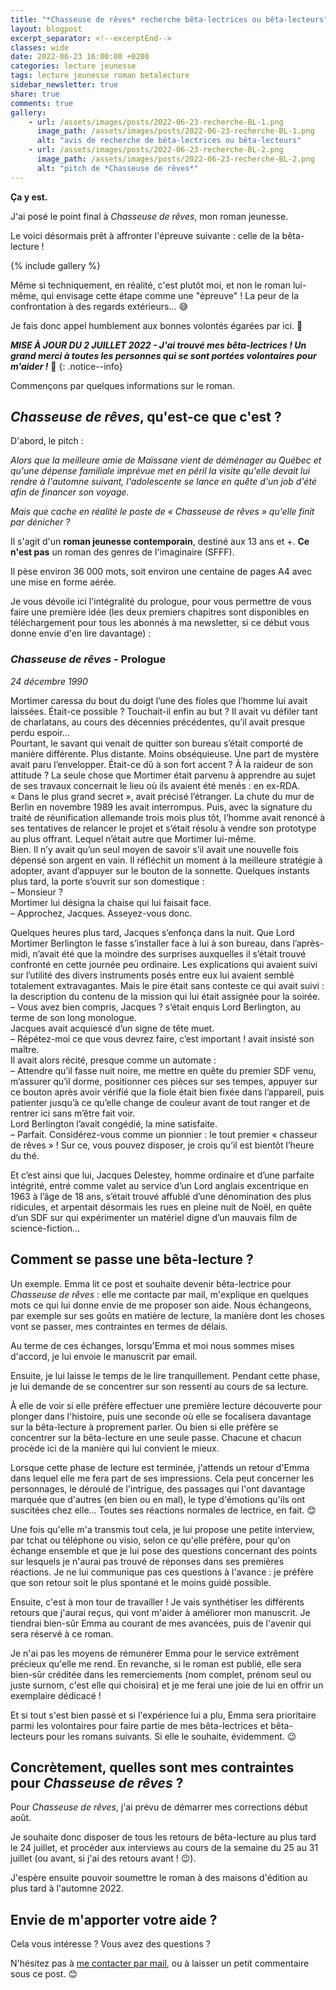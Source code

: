 ```yaml
---
title: "*Chasseuse de rêves* recherche bêta-lectrices ou bêta-lecteurs"
layout: blogpost
excerpt_separator: <!--excerptEnd-->
classes: wide
date: 2022-06-23 16:00:00 +0200
categories: lecture jeunesse
tags: lecture jeunesse roman betalecture
sidebar_newsletter: true
share: true
comments: true
gallery:
    - url: /assets/images/posts/2022-06-23-recherche-BL-1.png
      image_path: /assets/images/posts/2022-06-23-recherche-BL-1.png
      alt: "avis de recherche de bêta-lectrices ou bêta-lecteurs"
    - url: /assets/images/posts/2022-06-23-recherche-BL-2.png
      image_path: /assets/images/posts/2022-06-23-recherche-BL-2.png
      alt: "pitch de *Chasseuse de rêves*"
---
```


**Ça y est.**

J'ai posé le point final à *Chasseuse de rêves*, mon roman jeunesse.

Le voici désormais prêt à affronter l'épreuve suivante&nbsp;: celle de la bêta-lecture&nbsp;!

{% include gallery %}

<!--excerptEnd-->

Même si techniquement, en réalité, c'est plutôt moi, et non le roman lui-même, qui envisage cette étape comme une "épreuve"&nbsp;! La peur de la confrontation à des regards extérieurs&hellip; 😅

Je fais donc appel humblement aux bonnes volontés égarées par ici. 🙏

***MISE À JOUR DU 2 JUILLET 2022 - J'ai trouvé mes bêta-lectrices&nbsp;! Un grand merci à toutes les personnes qui se sont portées volontaires pour m'aider&nbsp;!*** 🙏
{: .notice--info}

Commençons par quelques informations sur le roman.



## *Chasseuse de rêves*, qu'est-ce que c'est ?

D'abord, le pitch&nbsp;:

*Alors que la meilleure amie de Maïssane vient de déménager au Québec et qu'une dépense familiale imprévue met en péril la visite qu'elle devait lui rendre à l'automne suivant, l'adolescente se lance en quête d'un job d'été afin de financer son voyage.*

*Mais que cache en réalité le poste de « Chasseuse de rêves » qu'elle finit par dénicher ?*

Il s'agit d'un **roman jeunesse contemporain**, destiné aux 13 ans et +. **Ce n'est pas** un roman des genres de l'imaginaire (SFFF).

Il pèse environ 36&nbsp;000&nbsp;mots, soit environ une centaine de pages A4 avec une mise en forme aérée.

Je vous dévoile ici l'intégralité du prologue, pour vous permettre de vous faire une première idée
(les deux premiers chapitres sont disponibles en téléchargement pour tous les abonnés à ma newsletter, si ce début vous donne envie d'en lire davantage)&nbsp;:


### *Chasseuse de rêves* - Prologue

*24 décembre 1990*

Mortimer caressa du bout du doigt l’une des fioles que l’homme lui avait laissées. Était-ce possible&nbsp;? Touchait-il enfin au but&nbsp;? Il avait vu défiler tant de charlatans, au cours des décennies précédentes, qu’il avait presque perdu espoir&hellip;
<br />
Pourtant, le savant qui venait de quitter son bureau s’était comporté de manière différente. Plus distante. Moins obséquieuse. Une part de mystère avait paru l’envelopper. Était-ce dû à son fort accent&nbsp;? À la raideur de son attitude&nbsp;? La seule chose que Mortimer était parvenu à apprendre au sujet de ses travaux concernait le lieu où ils avaient été menés&nbsp;: en ex-RDA. «&nbsp;Dans le plus grand secret&nbsp;», avait précisé l’étranger. La chute du mur de Berlin en novembre 1989 les avait interrompus. Puis, avec la signature du traité de réunification allemande trois mois plus tôt, l’homme avait renoncé à ses tentatives de relancer le projet et s’était résolu à vendre son prototype au plus offrant. Lequel n’était autre que Mortimer lui-même.
<br />
Bien. Il n’y avait qu’un seul moyen de savoir s’il avait une nouvelle fois dépensé son argent en vain. Il réfléchit un moment à la meilleure stratégie à adopter, avant d’appuyer sur le bouton de la sonnette. Quelques instants plus tard, la porte s’ouvrit sur son domestique&nbsp;:
<br />
–&nbsp;Monsieur&nbsp;?
<br />
Mortimer lui désigna la chaise qui lui faisait face.
<br />
–&nbsp;Approchez, Jacques. Asseyez-vous donc.

Quelques heures plus tard, Jacques s’enfonça dans la nuit. Que Lord Mortimer Berlington le fasse s’installer face à lui à son bureau, dans l’après-midi, n’avait été que la moindre des surprises auxquelles il s’était trouvé confronté en cette journée peu ordinaire. Les explications qui avaient suivi sur l’utilité des divers instruments posés entre eux lui avaient semblé totalement extravagantes. Mais le pire était sans conteste ce qui avait suivi&nbsp;: la description du contenu de la mission qui lui était assignée pour la soirée.
<br />
–&nbsp;Vous avez bien compris, Jacques&nbsp;? s’était enquis Lord Berlington, au terme de son long monologue.
<br />
Jacques avait acquiescé d’un signe de tête muet.
<br />
–&nbsp;Répétez-moi ce que vous devrez faire, c’est important&nbsp;! avait insisté son maître.
<br />
Il avait alors récité, presque comme un automate&nbsp;:
<br />
–&nbsp;Attendre qu’il fasse nuit noire, me mettre en quête du premier SDF venu, m’assurer qu’il dorme, positionner ces pièces sur ses tempes, appuyer sur ce bouton après avoir vérifié que la fiole était bien fixée dans l’appareil, puis patienter jusqu’à ce qu’elle change de couleur avant de tout ranger et de rentrer ici sans m’être fait voir.
<br />
Lord Berlington l’avait congédié, la mine satisfaite.
<br />
–&nbsp;Parfait. Considérez-vous comme un pionnier&nbsp;: le tout premier «&nbsp;chasseur de rêves&nbsp;»&nbsp;! Sur ce, vous pouvez disposer, je crois qu’il est bientôt l’heure du thé.

Et c’est ainsi que lui, Jacques Delestey, homme ordinaire et d’une parfaite intégrité, entré comme valet au service d’un Lord anglais excentrique en 1963 à l’âge de 18&nbsp;ans, s’était trouvé affublé d’une dénomination des plus ridicules, et arpentait désormais les rues en pleine nuit de Noël, en quête d’un SDF sur qui expérimenter un matériel digne d’un mauvais film de science-fiction…



## Comment se passe une bêta-lecture ?

Un exemple. Emma lit ce post et souhaite devenir bêta-lectrice pour *Chasseuse de rêves*&nbsp;: elle me contacte par mail, m'explique en quelques mots ce qui lui donne envie de me proposer son aide. Nous échangeons, par exemple sur ses goûts en matière de lecture, la manière dont les choses vont se passer, mes contraintes en termes de délais.

Au terme de ces échanges, lorsqu'Emma et moi nous sommes mises d'accord, je lui envoie le manuscrit par email.

Ensuite, je lui laisse le temps de le lire tranquillement. Pendant cette phase, je lui demande de se concentrer sur son ressenti au cours de sa lecture.

À elle de voir si elle préfère effectuer une première lecture découverte pour plonger dans l'histoire, puis une seconde où elle se focalisera davantage sur la bêta-lecture à proprement parler. Ou bien si elle préfère se concentrer sur la bêta-lecture en une seule passe. Chacune et chacun procède ici de la manière qui lui convient le mieux.

Lorsque cette phase de lecture est terminée, j'attends un retour d'Emma dans lequel elle me fera part de ses impressions. Cela peut concerner les personnages, le déroulé de l'intrigue, des passages qui l'ont davantage marquée que d'autres (en bien ou en mal), le type d'émotions qu'ils ont suscitées chez elle&hellip; Toutes ses réactions normales de lectrice, en fait. 😊

Une fois qu'elle m'a transmis tout cela, je lui propose une petite interview, par tchat ou téléphone ou visio, selon ce qu'elle préfère, pour qu'on échange ensemble et que je lui pose des questions concernant des points sur lesquels je n'aurai pas trouvé de réponses dans ses premières réactions. Je ne lui communique pas ces questions à l'avance&nbsp;: je préfère que son retour soit le plus spontané et le moins guidé possible.

Ensuite, c'est à mon tour de travailler&nbsp;!
Je vais synthétiser les différents retours que j'aurai reçus, qui vont m'aider à améliorer mon manuscrit. Je tiendrai bien-sûr Emma au courant de mes avancées, puis de l'avenir qui sera réservé à ce roman.

Je n'ai pas les moyens de rémunérer Emma pour le service extrêment précieux qu'elle me rend. En revanche, si le roman est publié, elle sera bien-sûr créditée dans les remerciements (nom complet, prénom seul ou juste surnom, c'est elle qui choisira) et je me ferai une joie de lui en offrir un exemplaire dédicacé&nbsp;!

Et si tout s'est bien passé et si l'expérience lui a plu, Emma sera prioritaire parmi les volontaires pour faire partie de mes bêta-lectrices et bêta-lecteurs pour les romans suivants. Si elle le souhaite, évidemment. 😉



## Concrètement, quelles sont mes contraintes pour *Chasseuse de rêves* ?

Pour *Chasseuse de rêves*, j'ai prévu de démarrer mes corrections début août.

Je souhaite donc disposer de tous les retours de bêta-lecture au plus tard le 24 juillet, et procéder aux interviews au cours de la semaine du 25 au 31 juillet (ou avant, si j'ai des retours avant&nbsp;! 😉).

J'espère ensuite pouvoir soumettre le roman à des maisons d'édition au plus tard à l'automne&nbsp;2022.



## Envie de m'apporter votre aide ?

Cela vous intéresse ? Vous avez des questions ?

N'hésitez pas à [me contacter par mail](mailto:contact.catherinephanvan@gmail.com), ou à laisser un petit commentaire sous ce post. 😊
